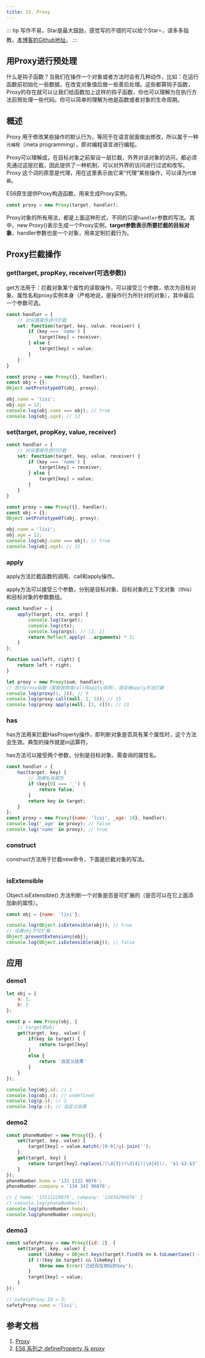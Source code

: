 ```yaml
---
title: 15. Proxy
---
```

::: tip
写作不易，Star是最大鼓励，感觉写的不错的可以给个Star⭐，请多多指教。[本博客的Github地址](https://github.com/liujie2019/VuePress-Blog)。
:::
## 用Proxy进行预处理
什么是钩子函数？当我们在操作一个对象或者方法时会有几种动作，比如：在运行函数前初始化一些数据，在改变对象值后做一些善后处理。这些都算钩子函数，Proxy的存在就可以让我们给函数加上这样的钩子函数，你也可以理解为在执行方法前预处理一些代码。你可以简单的理解为他是函数或者对象的生命周期。

## 概述
Proxy 用于修改某些操作的默认行为，等同于在语言层面做出修改，所以属于一种`元编程`（meta programming），即对编程语言进行编程。

Proxy可以理解成，在目标对象之前架设一层拦截，外界对该对象的访问，都必须先通过这层拦截，因此提供了一种机制，可以对外界的访问进行过滤和改写。Proxy 这个词的原意是代理，用在这里表示由它来“代理”某些操作，可以译为`代理器`。

ES6原生提供Proxy构造函数，用来生成Proxy实例。
```js
const proxy = new Proxy(target, handler);
```
Proxy对象的所有用法，都是上面这种形式，不同的只是`handler`参数的写法。其中，new Proxy()表示生成一个Proxy实例，**target参数表示所要拦截的目标对象**，handler参数也是一个对象，用来定制拦截行为。

## Proxy拦截操作
### get(target, propKey, receiver(可选参数))
get方法用于：拦截对象某个属性的读取操作，可以接受三个参数，依次为目标对象、属性名和proxy实例本身（严格地说，是操作行为所针对的对象），其中最后一个参数可选。

```js
const handler = {
    // 对设置属性进行拦截
    set: function(target, key, value, receiver) {
        if (key === 'name') {
            target[key] = receiver;
        } else {
            target[key] = value;
        }
    }
}

const proxy = new Proxy({}, handler);
const obj = {};
Object.setPrototypeOf(obj, proxy);

obj.name = 'lisi';
obj.age = 12;
console.log(obj.name === obj); // true
console.log(obj.age); // 12
```
### set(target, propKey, value, receiver)
```js
const handler = {
    // 对设置属性进行拦截
    set: function(target, key, value, receiver) {
        if (key === 'name') {
            target[key] = receiver;
        } else {
            target[key] = value;
        }
    }
}

const proxy = new Proxy({}, handler);
const obj = {};
Object.setPrototypeOf(obj, proxy);

obj.name = 'lisi';
obj.age = 12;
console.log(obj.name === obj); // true
console.log(obj.age); // 12
```
### apply
apply方法拦截函数的调用、call和apply操作。

apply方法可以接受三个参数，分别是目标对象、目标对象的上下文对象（this）和目标对象的参数数组。
```js
const handler = {
    apply(target, ctx, args) {
        console.log(target);
        console.log(ctx);
        console.log(args); // [1, 2]
        return Reflect.apply(...arguments) * 3;
    }
};

function sum(left, right) {
    return left + right;
}

let proxy = new Proxy(sum, handler);
// 执行proxy函数（直接调用或call和apply调用），就会被apply方法拦截
console.log(proxy(1, 2)); // 9
console.log(proxy.call(null, 2, 3)); // 15
console.log(proxy.apply(null, [3, 4])); // 21
```
### has
has方法用来拦截HasProperty操作，即判断对象是否具有某个属性时，这个方法会生效。典型的操作就是in运算符。

has方法可以接受两个参数，分别是目标对象、需查询的属性名。
```js
const handler = {
    has(target, key) {
        // 隐藏私有属性
        if (key[0] === '_') {
            return false;
        }
        return key in target;
    }
};
const proxy = new Proxy({name: 'lisi', _age: 18}, handler);
console.log('_age' in proxy); // false
console.log('name' in proxy); // true
```
### construct
construct方法用于拦截new命令，下面是拦截对象的写法。
```js

```
### isExtensible
Object.isExtensible() 方法判断一个对象是否是可扩展的（是否可以在它上面添加新的属性）。
```js
const obj = {name: 'lisi'};

console.log(Object.isExtensible(obj)); // true
// 设置obj不可扩展
Object.preventExtensions(obj);
console.log(Object.isExtensible(obj)); // false
```

## 应用
### demo1
```js
let obj = {
    a: 1,
    b: 2
};

const p = new Proxy(obj, {
    // target即obj
    get(target, key, value) {
        if(key in target) {
            return target[key]
        }
        else {
            return '自定义结果'
        }
    }
});

console.log(obj.a); // 1
console.log(obj.c); // undefined
console.log(p.a); // 1
console.log(p.c); // 自定义结果
```
### demo2
```js
const phoneNumber = new Proxy({}, {
    set(target, key, value) {
        target[key] = value.match(/[0-9]/g).join('');
    },
    get(target, key) {
        return target[key].replace(/(\d{3})(\d{4})(\d{4})/, '$1-$2-$3');
    }
});
phoneNumber.home = '131 1122 9876';
phoneNumber.company = '134 342 96876';

// { home: '13111229876', company: '13434296876' }
// console.log(phoneNumber);
console.log(phoneNumber.home);
console.log(phoneNumber.company);
```
### demo3
```js
const safetyProxy = new Proxy({id: 2}, {
    set(target, key, value) {
        const likeKey = Object.keys(target).find(k => k.toLowerCase() === key.toLowerCase());
        if (!(key in target) && likeKey) {
            throw new Error('已经存在相似的key');
        }
        target[key] = value;
    }
});

// safetyProxy.Id = 3;
safetyProxy.name = 'lisi';
```

## 参考文档
1. [Proxy](http://es6.ruanyifeng.com/#docs/proxy)
2. [ES6 系列之 defineProperty 与 proxy](https://github.com/mqyqingfeng/Blog/issues/107)